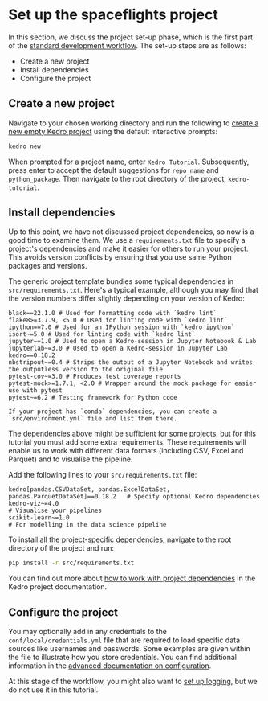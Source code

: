 # Set up the spaceflights project

In this section, we discuss the project set-up phase, which is the first part of the [standard development workflow](./spaceflights_tutorial.md#kedro-project-development-workflow). The set-up steps are as follows:

* Create a new project
* Install dependencies
* Configure the project

## Create a new project

Navigate to your chosen working directory and run the following to [create a new empty Kedro project](../get_started/new_project.md#create-a-new-project-interactively) using the default interactive prompts:

```bash
kedro new
```

When prompted for a project name, enter `Kedro Tutorial`. Subsequently, press enter to accept the default suggestions for `repo_name` and `python_package`. Then navigate to the root directory of the project, `kedro-tutorial`.

## Install dependencies

Up to this point, we have not discussed project dependencies, so now is a good time to examine them. We use a `requirements.txt` file to specify a project's dependencies and make it easier for others to run your project. This avoids version conflicts by ensuring that you use same Python packages and versions.

The generic project template bundles some typical dependencies in `src/requirements.txt`. Here's a typical example, although you may find that the version numbers differ slightly depending on your version of Kedro:

```text
black==22.1.0 # Used for formatting code with `kedro lint`
flake8>=3.7.9, <5.0 # Used for linting code with `kedro lint`
ipython==7.0 # Used for an IPython session with `kedro ipython`
isort~=5.0 # Used for linting code with `kedro lint`
jupyter~=1.0 # Used to open a Kedro-session in Jupyter Notebook & Lab
jupyterlab~=3.0 # Used to open a Kedro-session in Jupyter Lab
kedro==0.18.2
nbstripout~=0.4 # Strips the output of a Jupyter Notebook and writes the outputless version to the original file
pytest-cov~=3.0 # Produces test coverage reports
pytest-mock>=1.7.1, <2.0 # Wrapper around the mock package for easier use with pytest
pytest~=6.2 # Testing framework for Python code
```

```{note}
If your project has `conda` dependencies, you can create a `src/environment.yml` file and list them there.
```

The dependencies above might be sufficient for some projects, but for this tutorial you must add some extra requirements. These requirements will enable us to work with different data formats (including CSV, Excel and Parquet) and to visualise the pipeline.

Add the following lines to your `src/requirements.txt` file:

```text
kedro[pandas.CSVDataSet, pandas.ExcelDataSet, pandas.ParquetDataSet]==0.18.2   # Specify optional Kedro dependencies
kedro-viz~=4.0                                                                 # Visualise your pipelines
scikit-learn~=1.0                                                              # For modelling in the data science pipeline
```

To install all the project-specific dependencies, navigate to the root directory of the project and run:

```bash
pip install -r src/requirements.txt
```

You can find out more about [how to work with project dependencies](../kedro_project_setup/dependencies.md) in the Kedro project documentation.


## Configure the project

You may optionally add in any credentials to the `conf/local/credentials.yml` file that are required to load specific data sources like usernames and passwords. Some examples are given within the file to illustrate how you store credentials. You can find additional information in the [advanced documentation on configuration](../kedro_project_setup/configuration.md).

At this stage of the workflow, you might also want to [set up logging](../logging/logging.md), but we do not use it in this tutorial.
